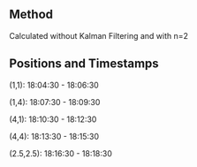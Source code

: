 ## Method

Calculated without Kalman Filtering and with n=2

## Positions and Timestamps

(1,1): 18:04:30 - 18:06:30

(1,4): 18:07:30 - 18:09:30

(4,1): 18:10:30 - 18:12:30

(4,4): 18:13:30 - 18:15:30

(2.5,2.5): 18:16:30 - 18:18:30
